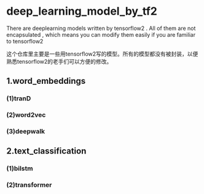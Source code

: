 # deep_learning_model_by_tf2
There are deeplearning models written by tensorflow2 . All of them are not encapsulated , which means you can modify them easily if you are familiar to tensorflow2

这个仓库里主要是一些用tensorflow2写的模型。所有的模型都没有被封装，以便熟悉tensorflow2的老手们可以方便的修改。

## 1.word_embeddings
### (1)tranD
### (2)word2vec
### (3)deepwalk

## 2.text_classification
### (1)bilstm
### (2)transformer
